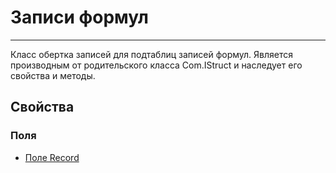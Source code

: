 ﻿---
Link: CMP.Rec.IFormulaRecords
---

<!--- Навигация
[Имя проекта](#)
-->

# Записи формул
---

Класс обертка записей для подтаблиц записей формул.
Является производным от родительского класса Com.IStruct и наследует его свойства и методы.


<!---
## Примеры
-->

## Свойства

<!--
### Типы
* [Тип 1](#)
-->

### Поля
* [Поле Record](topic:.Custom.CMPClasses.Rec.IFormulaRecords.Record)


